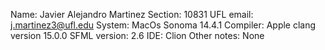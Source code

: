 Name: Javier Alejandro Martinez 
Section: 10831 
UFL email: j.martinez3@ufl.edu 
System: MacOs Sonoma 14.4.1 
Compiler: Apple clang version 15.0.0 
SFML version: 2.6 
IDE: Clion 
Other notes: None
